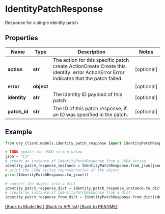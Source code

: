 # IdentityPatchResponse

Response for a single identity patch

## Properties

Name | Type | Description | Notes
------------ | ------------- | ------------- | -------------
**action** | **str** | The action for this specific patch create ActionCreate  Create this identity. error ActionError  Error indicates that the patch failed. | [optional] 
**error** | **object** |  | [optional] 
**identity** | **str** | The identity ID payload of this patch | [optional] 
**patch_id** | **str** | The ID of this patch response, if an ID was specified in the patch. | [optional] 

## Example

```python
from ory_client.models.identity_patch_response import IdentityPatchResponse

# TODO update the JSON string below
json = "{}"
# create an instance of IdentityPatchResponse from a JSON string
identity_patch_response_instance = IdentityPatchResponse.from_json(json)
# print the JSON string representation of the object
print(IdentityPatchResponse.to_json())

# convert the object into a dict
identity_patch_response_dict = identity_patch_response_instance.to_dict()
# create an instance of IdentityPatchResponse from a dict
identity_patch_response_from_dict = IdentityPatchResponse.from_dict(identity_patch_response_dict)
```
[[Back to Model list]](../README.md#documentation-for-models) [[Back to API list]](../README.md#documentation-for-api-endpoints) [[Back to README]](../README.md)


